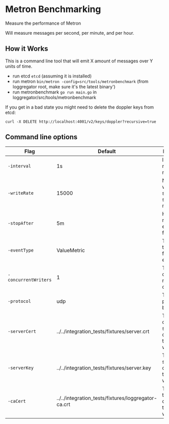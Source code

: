 # Metron Benchmarking

Measure the performance of Metron

Will measure messages per second, per minute, and per hour.

## How it Works

This is a command line tool that will emit X amount of messages over Y units of time.

* run etcd `etcd` (assuming it is installed)
* run metron `bin/metron -config=src/tools/metronbenchmark` (from loggregator
  root, make sure it's the latest binary')
* run metronbenchmark `go run main.go` in loggregator/src/tools/metronbenchmark

If you get in a bad state you might need to delete the doppler keys from etcd:

`curl -X DELETE http://localhost:4001/v2/keys/doppler?recursive=true`

## Command line options

|         Flag         |       Default                                       |             Description                                 |
|----------------------|-----------------------------------------------------|---------------------------------------------------------|
| `-interval`          |    1s                                               | Interval for reported results                           |
| `-writeRate`         | 15000                                               | Number of writes per second to send to metron           |
| `-stopAfter`         |    5m                                               | How long to run the experiment for                      |
| `-eventType`         | ValueMetric                                         | The event type to use for the experiment                |
| `-concurrentWriters` |     1                                               | The number of writers to run concurrently               |
| `-protocol`          |   udp                                               | The output protocol to benchmark                        |
| `-serverCert`        | ../../integration_tests/fixtures/server.crt         | The certificate to serve TLS connections to metron with |
| `-serverKey`         | ../../integration_tests/fixtures/server.key         | The key to serve TLS connections to metron with         |
| `-caCert`            | ../../integration_tests/fixtures/loggregator-ca.crt | The CA cert to serve TLS connections to metron with     |
